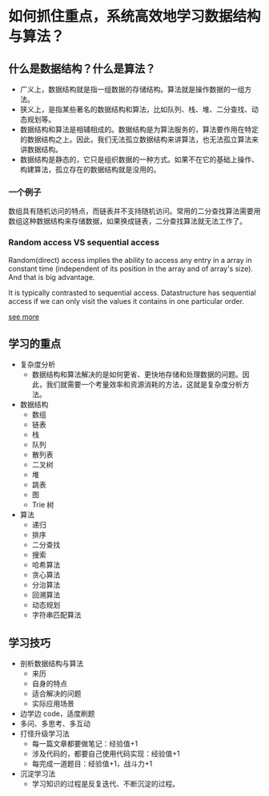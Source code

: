 # 如何抓住重点，系统高效地学习数据结构与算法？
## 什么是数据结构？什么是算法？

* 广义上，数据结构就是指一组数据的存储结构。算法就是操作数据的一组方法。
* 狭义上，是指某些著名的数据结构和算法，比如队列、栈、堆、二分查找、动态规划等。
* 数据结构和算法是相辅相成的。数据结构是为算法服务的，算法要作用在特定的数据结构之上。因此，我们无法孤立数据结构来讲算法，也无法孤立算法来讲数据结构。
* 数据结构是静态的，它只是组织数据的一种方式。如果不在它的基础上操作、构建算法，孤立存在的数据结构就是没用的。

### 一个例子

数组具有随机访问的特点，而链表并不支持随机访问。常用的二分查找算法需要用数组这种数据结构来存储数据，如果换成链表，二分查找算法就无法工作了。

### Random access VS sequential access

Random(direct) access implies the ability to access any entry in a array in constant time (independent of its position in the array and of array's size). And that is big advantage.

It is typically contrasted to sequential access. Datastructure has sequential access if we can only visit the values it contains in one particular order.

[see more](https://stackoverflow.com/questions/43126147/random-access-in-array)

## 学习的重点

* 复杂度分析
  * 数据结构和算法解决的是如何更省、更快地存储和处理数据的问题。因此，我们就需要一个考量效率和资源消耗的方法，这就是复杂度分析方法。
* 数据结构
  * 数组
  * 链表
  * 栈
  * 队列
  * 散列表
  * 二叉树
  * 堆
  * 跳表
  * 图
  * Trie 树
* 算法
  * 递归
  * 排序
  * 二分查找
  * 搜索
  * 哈希算法
  * 贪心算法
  * 分治算法
  * 回溯算法
  * 动态规划
  * 字符串匹配算法

## 学习技巧

* 剖析数据结构与算法
  * 来历
  * 自身的特点
  * 适合解决的问题
  * 实际应用场景
* 边学边 code，适度刷题
* 多问、多思考、多互动
* 打怪升级学习法
  * 每一篇文章都要做笔记：经验值+1
  * 涉及代码的，都要自己使用代码实现：经验值+1
  * 每完成一道题目：经验值+1，战斗力+1
* 沉淀学习法
  * 学习知识的过程是反复迭代、不断沉淀的过程。
